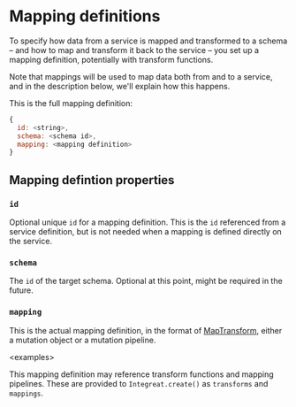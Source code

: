 # Mapping definitions

To specify how data from a service is mapped and transformed to a schema – and how to map and transform it back to the service – you set up a mapping definition, potentially with transform functions.

Note that mappings will be used to map data both from and to a service, and in the description below, we'll explain how this happens.

This is the full mapping definition:

```javascript
{
  id: <string>,
  schema: <schema id>,
  mapping: <mapping definition>
}
```

## Mapping defintion properties

### `id`

Optional unique `id` for a mapping definition. This is the `id` referenced from a service definition, but is not needed when a mapping is defined directly on the service.

### `schema`

The `id` of the target schema. Optional at this point, might be required in the future.

### `mapping`

This is the actual mapping definition, in the format of [MapTransform](https://github.com/integreat-io/map-transform), either a mutation object or a mutation pipeline.

&lt;examples&gt;

This mapping definition may reference transform functions and mapping pipelines. These are provided to `Integreat.create()` as `transforms` and `mappings`.

